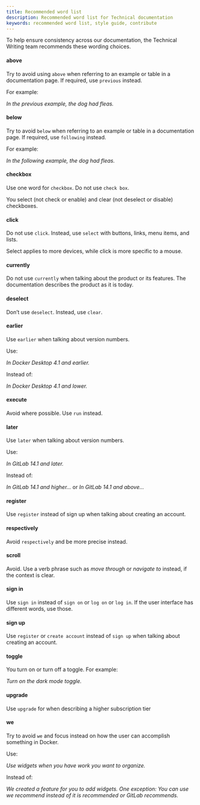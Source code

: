 ```yaml
---
title: Recommended word list
description: Recommended word list for Technical documentation
keywords: recommended word list, style guide, contribute
---
```


To help ensure consistency across our documentation, the Technical Writing team recommends these wording choices.

#### above
Try to avoid using `above` when referring to an example or table in a documentation page. If required, use `previous` instead. 

For example:

_In the previous example, the dog had fleas._

#### below
Try to avoid `below` when referring to an example or table in a documentation page. If required, use `following` instead.

For example:

_In the following example, the dog had fleas._

#### checkbox

Use one word for `checkbox`. Do not use `check box`.

You select (not check or enable) and clear (not deselect or disable) checkboxes.

#### click

Do not use `click`. Instead, use `select` with buttons, links, menu items, and lists. 

Select applies to more devices, while click is more specific to a mouse.

#### currently 

Do not use `currently` when talking about the product or its features. The documentation describes the product as it is today.

#### deselect 

Don’t use `deselect`. Instead, use `clear`. 

#### earlier

Use `earlier` when talking about version numbers.

Use:

_In Docker Desktop 4.1 and earlier._

Instead of:

_In Docker Desktop 4.1 and lower._

#### execute

Avoid where possible. Use `run` instead.

#### later
Use `later` when talking about version numbers.

Use:

_In GitLab 14.1 and later._

Instead of:

_In GitLab 14.1 and higher…_ or _In GitLab 14.1 and above…_

#### register
Use `register` instead of sign up when talking about creating an account.

#### respectively
Avoid `respectively` and be more precise instead.

#### scroll

Avoid. Use a verb phrase such as _move through_ or _navigate to_ instead, if the context is clear.

#### sign in
Use `sign in` instead of `sign on` or `log on` or `log in`. If the user interface has different words, use those.


#### sign up
Use `register` or `create account` instead of `sign up` when talking about creating an account.

#### toggle

You turn on or turn off a toggle. For example:

_Turn on the dark mode toggle._

#### upgrade
Use `upgrade` for when describing a higher subscription tier

#### we

Try to avoid `we` and focus instead on how the user can accomplish something in Docker.

Use:

_Use widgets when you have work you want to organize._

Instead of:

_We created a feature for you to add widgets.
One exception: You can use we recommend instead of it is recommended or GitLab recommends._
